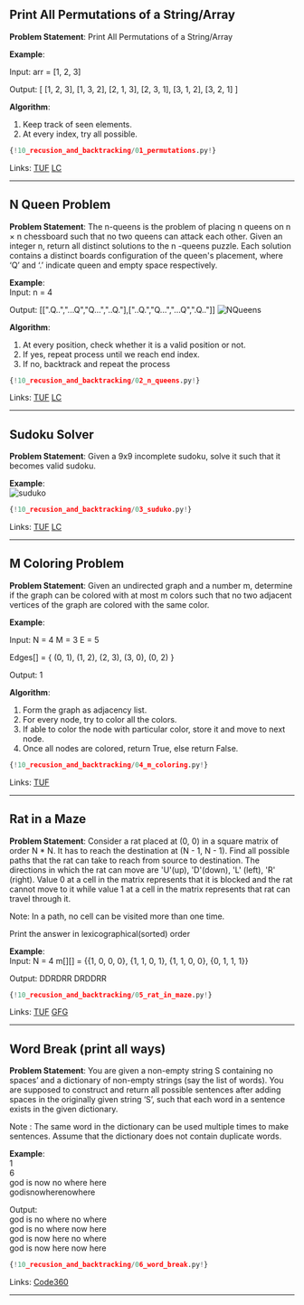 ## Print All Permutations of a String/Array

**Problem Statement**: Print All Permutations of a String/Array  

**Example**:  

Input: arr = [1, 2, 3]

Output: 
[
  [1, 2, 3],
  [1, 3, 2],
  [2, 1, 3],
  [2, 3, 1],
  [3, 1, 2],
  [3, 2, 1]
]  

**Algorithm**:  
1. Keep track of seen elements.  
2. At every index, try all possible.

```py
{!10_recusion_and_backtracking/01_permutations.py!}
```

Links: [TUF](https://takeuforward.org/data-structure/print-all-permutations-of-a-string-array/) [LC](https://leetcode.com/problems/permutations/description/)<br>

---

## N Queen Problem

**Problem Statement**: The n-queens is the problem of placing n queens on n × n chessboard such that no two queens can attack each other. Given an integer n, return all distinct solutions to the n -queens puzzle. Each solution contains a distinct boards configuration of the queen's placement, where ‘Q’ and ‘.’ indicate queen and empty space respectively.

**Example**:  
Input: n = 4

Output: [[".Q..","...Q","Q...","..Q."],["..Q.","Q...","...Q",".Q.."]]
![NQueens](https://lh5.googleusercontent.com/Llq0kUywtAlP5K6dFU_DUSdsPSUhWK3zsnBpc8U85nqqykaKqJ1GPoiPIExFOkFCGDnQJj2zKEmlUMiAJlCwFCK1y9SVg4YMy4tg2P9EmbeG2uLcyHFmBKX_cW5eTJJ2dkEut4bx)

**Algorithm**:  
1. At every position, check whether it is a valid position or not.  
2. If yes, repeat process until we reach end index.  
3. If no, backtrack and repeat the process

```py
{!10_recusion_and_backtracking/02_n_queens.py!}
```

Links: [TUF](https://takeuforward.org/data-structure/n-queen-problem-return-all-distinct-solutions-to-the-n-queens-puzzle/) [LC](https://leetcode.com/problems/n-queens/description/)<br>

---

## Sudoku Solver

**Problem Statement**: Given a 9x9 incomplete sudoku, solve it such that it becomes valid sudoku.   

**Example**:  
![suduko](https://lh5.googleusercontent.com/k78fKDRjAJU3CIBgMRYCDEG93ndte0k85JLWYK6IumRreKBRv5zcKDkc1Ms_E6Bi_2M4twPY5GWos_0kQNkZO9AXRtowc5sKe5KZMJpcCqKddtXDr7xuA-HZDIttJ_-5RE30NlDJ)

```py
{!10_recusion_and_backtracking/03_suduko.py!}
```

Links: [TUF](https://takeuforward.org/data-structure/sudoku-solver/) [LC](https://leetcode.com/problems/sudoku-solver/)<br>

---

## M Coloring Problem

**Problem Statement**: Given an undirected graph and a number m, determine if the graph can be colored with at most m colors such that no two adjacent vertices of the graph are colored with the same color.  

**Example**:  

Input: 
N = 4
M = 3
E = 5

Edges[] = {
  (0, 1),
  (1, 2),
  (2, 3),
  (3, 0),
  (0, 2)
}

Output: 1

**Algorithm**:  
1. Form the graph as adjacency list.  
2. For every node, try to color all the colors.  
3. If able to color the node with particular color, store it and move to next node.  
4. Once all nodes are colored, return True, else return False.  

```py
{!10_recusion_and_backtracking/04_m_coloring.py!}
```

Links: [TUF](https://takeuforward.org/data-structure/m-coloring-problem/)<br>

---

## Rat in a Maze

**Problem Statement**: Consider a rat placed at (0, 0) in a square matrix of order N * N. It has to reach the destination at (N - 1, N - 1). Find all possible paths that the rat can take to reach from source to destination. The directions in which the rat can move are 'U'(up), 'D'(down), 'L' (left), 'R' (right). Value 0 at a cell in the matrix represents that it is blocked and the rat cannot move to it while value 1 at a cell in the matrix represents that rat can travel through it.

Note: In a path, no cell can be visited more than one time.

Print the answer in lexicographical(sorted) order

**Example**:  
Input:
N = 4
m[][] = {{1, 0, 0, 0},
        {1, 1, 0, 1}, 
        {1, 1, 0, 0},
        {0, 1, 1, 1}}

Output: DDRDRR DRDDRR

```py
{!10_recusion_and_backtracking/05_rat_in_maze.py!}
```

Links: [TUF](https://takeuforward.org/data-structure/rat-in-a-maze/) [GFG](https://www.geeksforgeeks.org/problems/rat-in-a-maze-problem/1)<br>

---

## Word Break (print all ways)

**Problem Statement**: You are given a non-empty string S containing no spaces’ and a dictionary of non-empty strings (say the list of words). You are supposed to construct and return all possible sentences after adding spaces in the originally given string ‘S’, such that each word in a sentence exists in the given dictionary.

Note :
The same word in the dictionary can be used multiple times to make sentences.
Assume that the dictionary does not contain duplicate words.

**Example**:  
1  
6  
god is now no where here  
godisnowherenowhere  

Output:  
god is no where no where  
god is no where now here  
god is now here no where  
god is now here now here  

```py
{!10_recusion_and_backtracking/06_word_break.py!}
```

Links: [Code360](https://www.naukri.com/code360/problems/983635?topList=striver-sde-sheet-problems&leftPanelTabValue=PROBLEM)<br>

---